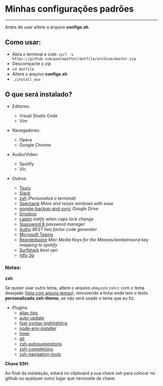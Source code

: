 # Minhas configurações padrões
---

Antes de usar altere o arquivo **configs.sh**

## Como usar:

- Abra o terminal e cole: `curl -L https://github.com/paulopotter/dotfile/archive/master.zip`
- Descompacte o zip
- `cd dotfile`
- Altere o arquivo **configs.sh**
- `./install_osx`


## O que será instalado?

- Editores:
  - Visual Studio Code
  - Vim

- Navegadores:
  - Opera
  - Google Chrome

- Audio/Video:
  - Spotify
  - Vlc

- Outros:
  - [Tsuru](http://tsuru.io)
  - [Slack](https://slack.com)
  - [zsh](https://ohmyz.sh/) _(Personaliza o terminal)_
  - [Spectacle](https://www.spectacleapp.com/) _Move and resize windows with ease_
  - [google-backup-and-sync](https://www.google.com/drive/download/) _Google Drive_
  - [Dropbox](https://dropbox.com/)
  - [captin](http://captin.mystrikingly.com/) _notify when caps lock change_
  - [1password 6](https://1password.com/) _password manager_
  - [Authy](https://authy.com/) _BEST two factor code generator_
  - [Microsoft Teams](https://www.microsoft.com/pt-br/microsoft-365/microsoft-teams/)
  - [Beardedspice](https://beardedspice.github.io/) _Mac Media Keys for the Masses/workarround key mapping to spotify_
  - [Surfshark](https://surfshark.com/) _best vpn_
  - [ntfs-3g](https://www.tuxera.com/community/ntfs-3g-faq/)

### Notas:

__zsh__:

Se quiser usar outro tema, altere o arquivo `ohmyzsh/zshrc` com o tema desejado ([lista com alguns temas](https://zshthem.es/)), removendo a linha onde tem o texto __personalizado.zsh-theme__, se não será usado o tema que eu fiz.

- Plugins:
  - [alias-tips](https://github.com/djui/alias-tips)
  - [auto-update](https://github.com/TamCore/autoupdate-oh-my-zsh-plugins)
  - [fast-syntax-highlighting](https://github.com/zdharma/fast-syntax-highlighting)
  - [node-env-installer](https://github.com/shiro-saber/node-env-installer)
  - [timer](https://github.com/ohmyzsh/ohmyzsh/tree/master/plugins/timer)
  - [git](https://github.com/davidde/git)
  - [zsh-autosuggestions](https://github.com/zsh-users/zsh-autosuggestions)
  - [zsh-completions](https://github.com/zsh-users/zsh-completions)
  - [zsh-navigation-tools](https://github.com/psprint/zsh-navigation-tools)

__Chave SSH__:

Ao final da instalação, estará no clipboard a sua chave ssh para colocar no github ou qualquer outro lugar que necessite da chave.
